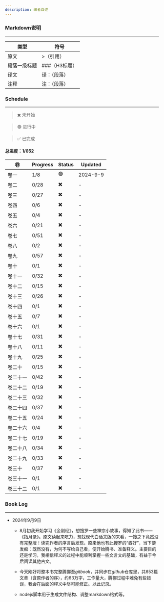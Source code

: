 ```yaml
---
description: 编者自述
---
```


### Markdown说明
---

|类型|符号|
|---|---|
|原文|>（引用）|
|段落一级标题|###（H3标题）|
|译文|译：（段落）|
|注释|注：（段落）|

### Schedule
---

> ✖️ 未开始

> 🟢 进行中

> ✅ 已完成


 #### 总进度：1/652

|卷|Progress|Status|Updated|
|---|---|---|---|
|卷一|1/8|🟢|2024-9-9|
|卷二|0/28|✖️|-|
|卷三|0/27|✖️|-|
|卷四|0/6|✖️|-|
|卷五|0/4|✖️|-|
|卷六|0/21|✖️|-|
|卷七|0/51|✖️|-|
|卷八|0/2|✖️|-|
|卷九|0/57|✖️|-|
|卷十|0/1|✖️|-|
|卷十一|0/32|✖️|-|
|卷十二|0/15|✖️|-|
|卷十三|0/26|✖️|-|
|卷十四|0/1|✖️|-|
|卷十五|0/7|✖️|-|
|卷十六|0/1|✖️|-|
|卷十七|0/31|✖️|-|
|卷十八|0/11|✖️|-|
|卷十九|0/25|✖️|-|
|卷二十|0/15|✖️|-|
|卷二十一|0/42|✖️|-|
|卷二十二|0/19|✖️|-|
|卷二十三|0/32|✖️|-|
|卷二十四|0/37|✖️|-|
|卷二十五|0/24|✖️|-|
|卷二十六|0/4|✖️|-|
|卷二十七|0/19|✖️|-|
|卷二十八|0/34|✖️|-|
|卷二十九|0/33|✖️|-|
|卷三十|0/37|✖️|-|
|卷三十一|0/1|✖️|-|
|卷三十二|0/1|✖️|-|


### Book Log
---

- 2024年9月9日

  - 8月初我开始学习《金刚经》，想搜罗一些禅宗小故事，得知了此书——《指月录》。原文读起来吃力，想找现代白话文版的来看，一搜之下竟然没有完整版！读完作者的序言后发现，原来他也有此搜罗的“癖好”，当下便发痴：既然没有，为何不写给自己看，便开始腾书、准备释义。主要目的还是学习，我相信释义的过程中能顺利掌握一些文言文的基础，有益于今后阅读其他古文。

  - 今天刚好将整本书完整腾挪至*gitbook*，并同步在*github*仓库里，共653篇文章（含原作者的序），约63万字，工作量大，腾挪过程中难免有些错误，我会在后面的释义中尽可能修正。以此记录。

  - nodejs脚本用于生成文件结构、调整markdown格式等。